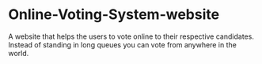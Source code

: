 # Online-Voting-System-website
A website that helps the users to vote online to their respective candidates. Instead of standing in long queues you can vote from anywhere in the world.
